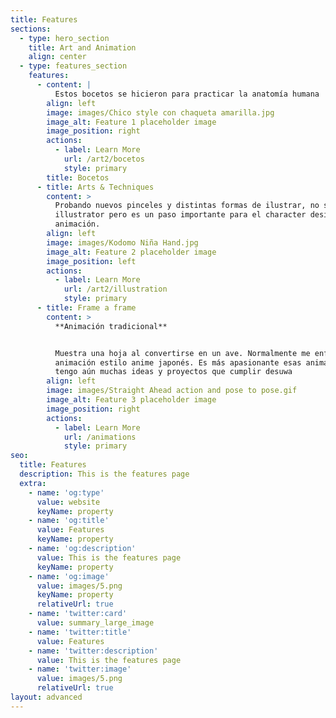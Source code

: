 ```yaml
---
title: Features
sections:
  - type: hero_section
    title: Art and Animation
    align: center
  - type: features_section
    features:
      - content: |
          Estos bocetos se hicieron para practicar la anatomía humana
        align: left
        image: images/Chico style con chaqueta amarilla.jpg
        image_alt: Feature 1 placeholder image
        image_position: right
        actions:
          - label: Learn More
            url: /art2/bocetos
            style: primary
        title: Bocetos
      - title: Arts & Techniques
        content: >
          Probando nuevos pinceles y distintas formas de ilustrar, no soy
          illustrator pero es un paso importante para el character design de la
          animación.
        align: left
        image: images/Kodomo Niña Hand.jpg
        image_alt: Feature 2 placeholder image
        image_position: left
        actions:
          - label: Learn More
            url: /art2/illustration
            style: primary
      - title: Frame a frame
        content: >
          **Animación tradicional**


          Muestra una hoja al convertirse en un ave. Normalmente me enfoco en la
          animación estilo anime japonés. Es más apasionante esas animaciones y
          tengo aún muchas ideas y proyectos que cumplir desuwa
        align: left
        image: images/Straight Ahead action and pose to pose.gif
        image_alt: Feature 3 placeholder image
        image_position: right
        actions:
          - label: Learn More
            url: /animations
            style: primary
seo:
  title: Features
  description: This is the features page
  extra:
    - name: 'og:type'
      value: website
      keyName: property
    - name: 'og:title'
      value: Features
      keyName: property
    - name: 'og:description'
      value: This is the features page
      keyName: property
    - name: 'og:image'
      value: images/5.png
      keyName: property
      relativeUrl: true
    - name: 'twitter:card'
      value: summary_large_image
    - name: 'twitter:title'
      value: Features
    - name: 'twitter:description'
      value: This is the features page
    - name: 'twitter:image'
      value: images/5.png
      relativeUrl: true
layout: advanced
---
```

